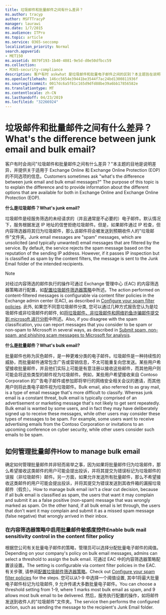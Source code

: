```yaml
---
title: 垃圾邮件和批量邮件之间有什么差异？
ms.author: tracyp
author: MSFTTracyP
manager: laurawi
ms.date: 1/7/2015
ms.audience: ITPro
ms.topic: article
ms.service: O365-seccomp
localization_priority: Normal
search.appverid:
- MET150
ms.assetid: 8079f193-1b40-4081-9e5d-d0e50dfbcc59
ms.collection:
- M365-security-compliance
description: 客户有时 askwhat 是垃圾邮件和批量电子邮件之间的区别？本主题旨在说明不同之处, 并提供有关 exchange online 和 exchange online Protection (EOP) 中可用的不同选项的信息。
ms.openlocfilehash: 146cc5654e39441be3544f7ac24bd1300811936f
ms.sourcegitcommit: 0017dc6a5f81c165d9dfd88be39a6bb17856582e
ms.translationtype: MT
ms.contentlocale: zh-CN
ms.lasthandoff: 04/23/2019
ms.locfileid: "32266924"
---
```

# <a name="whats-the-difference-between-junk-email-and-bulk-email"></a><span data-ttu-id="57841-103">垃圾邮件和批量邮件之间有什么差异？</span><span class="sxs-lookup"><span data-stu-id="57841-103">What's the difference between junk email and bulk email?</span></span>

<span data-ttu-id="57841-p101">客户有时会询问"垃圾邮件和批量邮件之间有什么差异？"本主题的目地是说明差异，并提供关于适用于 Exchange Online 和 Exchange Online Protection (EOP) 的不同选项的信息。</span><span class="sxs-lookup"><span data-stu-id="57841-p101">Customers sometimes ask "what's the difference between junk email and bulk email messages?" The purpose of this topic is to explain the difference and to provide information about the different options that are available for both in Exchange Online and Exchange Online Protection (EOP).</span></span>
  
 <span data-ttu-id="57841-106">**什么是垃圾邮件？**</span><span class="sxs-lookup"><span data-stu-id="57841-106">**What's junk email?**</span></span>
  
<span data-ttu-id="57841-p102">垃圾邮件是经服务筛选的未经请求的（并且通常是不必要的）电子邮件。默认情况下，服务根据发送 IP 地址的信誉拒绝垃圾邮件。但是，如果邮件通过 IP 检查，但内容筛选器将其归为垃圾邮件，那么该邮件将会被发送到预期收件人的"垃圾邮件"文件夹。</span><span class="sxs-lookup"><span data-stu-id="57841-p102">Junk email messages are "spam" messages, which are unsolicited (and typically unwanted) email messages that are filtered by the service. By default, the service rejects the spam message based on the reputation of the sending IP address. However, if it passes IP inspection but is classified as spam by the content filters, the message is sent to the Junk Email folder of the intended recipients.</span></span> 
  
> [!NOTE]
> <span data-ttu-id="57841-110">对经过内容筛选的邮件执行的操作可通过 Exchange 管理中心 (EAC) 的内容筛选器策略进行配置，如[配置垃圾邮件筛选器策略](configure-your-spam-filter-policies.md)中所述。</span><span class="sxs-lookup"><span data-stu-id="57841-110">The action performed on content-filtered messages is configurable via content filter policies in the Exchange admin center (EAC), as described in [Configure your spam filter policies](configure-your-spam-filter-policies.md).</span></span> <span data-ttu-id="57841-111">此外, 如果您不同意垃圾邮件分类, 您可以通过几种方式报告您认为是垃圾邮件或非垃圾邮件的邮件, 如[将垃圾邮件、非垃圾邮件和网络钓鱼诈骗邮件提交到 microsoft 进行分析](submit-spam-non-spam-and-phishing-scam-messages-to-microsoft-for-analysis.md)中所述。</span><span class="sxs-lookup"><span data-stu-id="57841-111">Also, if you disagree with the spam classification, you can report messages that you consider to be spam or non-spam to Microsoft in several ways, as described in [Submit spam, non-spam, and phishing scam messages to Microsoft for analysis](submit-spam-non-spam-and-phishing-scam-messages-to-microsoft-for-analysis.md).</span></span> 
  
 <span data-ttu-id="57841-112">**什么是批量邮件？**</span><span class="sxs-lookup"><span data-stu-id="57841-112">**What's bulk email?**</span></span>
  
<span data-ttu-id="57841-p104">批量邮件也称为灰色邮件，是一种更难分类的电子邮件。垃圾邮件是一种持续性的威胁，而批量邮件通常包含广告或营销信息，不太可能重复向您发送。某些用户希望接收批量邮件，并且他们实际上可能是有意注册以接收这些邮件，而其他用户则可能会将这些类型的邮件视为垃圾邮件。例如，某些用户希望接收来自 Contoso Corporation 的广告电子邮件或参加即将举行的网络安全相关会议的邀请，而其他用户则将此类电子邮件视为垃圾邮件。</span><span class="sxs-lookup"><span data-stu-id="57841-p104">Bulk email, also referred to as gray mail, is a type of email message that's more difficult to classify. Whereas junk email is a constant threat, bulk email is typically comprised of an advertisement or marketing message that's not likely to get sent repeatedly. Bulk email is wanted by some users, and in fact they may have deliberately signed up to receive these messages, while other users may consider these types of messages to be spam. For example, some users want to receive advertising emails from the Contoso Corporation or invitations to an upcoming conference on cyber security, while other users consider such emails to be spam.</span></span>
  
## <a name="how-to-manage-bulk-email"></a><span data-ttu-id="57841-117">如何管理批量邮件</span><span class="sxs-lookup"><span data-stu-id="57841-117">How to manage bulk email</span></span>

<span data-ttu-id="57841-p105">确定如何管理批量邮件并非轻而易举之事，因为如果将批量邮件归为垃圾邮件，那么希望接收这类邮件的用户可能会提出投诉，并将其提交为错误标记为垃圾邮件的误报（非垃圾邮件）邮件。另一方面，如果允许发送所有批量邮件，那么不希望接收这类邮件的用户可能会提出投诉，并将其提交为错误发送到其收件箱的漏报垃圾邮件（假负）。</span><span class="sxs-lookup"><span data-stu-id="57841-p105">How to manage bulk email isn't a clear cut decision, because if all bulk email is classified as spam, the users that want it may complain and submit it as a false positive (non-spam) message that was wrongly marked as spam. On the other hand, if all bulk email is let through, the users that don't want it may complain and submit it as a missed spam message (false negative) that wrongly arrived in their inbox.</span></span>
  
### <a name="enable-bulk-mail-sensitivity-control-in-the-content-filter-policy"></a><span data-ttu-id="57841-120">在内容筛选器策略中启用批量邮件敏感度控件</span><span class="sxs-lookup"><span data-stu-id="57841-120">Enable bulk mail sensitivity control in the content filter policy</span></span>

<span data-ttu-id="57841-121">根据您公司有关批量电子邮件的策略，管理员可以选择分配批量电子邮件的阈值。</span><span class="sxs-lookup"><span data-stu-id="57841-121">Depending on your company's policy on bulk email messages, admins can select a threshold to assign the bulk email.</span></span> <span data-ttu-id="57841-122">可通过 EAC 中的内容筛选器策略配置该设置。</span><span class="sxs-lookup"><span data-stu-id="57841-122">The setting is configurable via content filter policies in the EAC.</span></span> <span data-ttu-id="57841-123">有关步骤, 请参阅[配置垃圾邮件筛选器策略](configure-your-spam-filter-policies.md)。</span><span class="sxs-lookup"><span data-stu-id="57841-123">Check out [Configure your spam filter policies](configure-your-spam-filter-policies.md) for the steps.</span></span> <span data-ttu-id="57841-124">您可以从1-9 中选择一个阈值设置, 其中1将最大批量电子邮件标记为垃圾邮件, 9 允许传递大多数批量电子邮件。</span><span class="sxs-lookup"><span data-stu-id="57841-124">You can choose a threshold setting from 1-9, where 1 marks most bulk email as spam, and 9 allows most bulk email to be delivered.</span></span> <span data-ttu-id="57841-125">然后，服务执行配置的操作，如将邮件发送到收件人的"垃圾邮件"文件夹。</span><span class="sxs-lookup"><span data-stu-id="57841-125">The service then performs the configured action, such as sending the message to the recipient's Junk Email folder.</span></span> 
  

